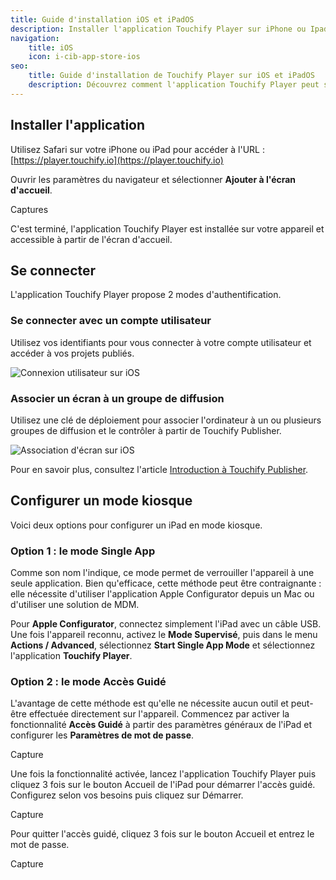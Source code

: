 ```yaml
---
title: Guide d'installation iOS et iPadOS
description: Installer l'application Touchify Player sur iPhone ou Ipad et sécuriser l'appareil en mode kiosque.
navigation:
    title: iOS
    icon: i-cib-app-store-ios
seo:
    title: Guide d'installation de Touchify Player sur iOS et iPadOS
    description: Découvrez comment l'application Touchify Player peut s'installer et s'exécuter en mode kiosque sur des iPhones et des iPads
---
```


## Installer l'application

Utilisez Safari sur votre iPhone ou iPad pour accéder à l'URL : [https://player.touchify.io](https://player.touchify.io)

Ouvrir les paramètres du navigateur et sélectionner **Ajouter à l'écran d'accueil**.

Captures         

C'est terminé, l'application Touchify Player est installée sur votre appareil et accessible à partir de l'écran d'accueil.

## Se connecter

L'application Touchify Player propose 2 modes d'authentification.

### Se connecter avec un compte utilisateur

Utilisez vos identifiants pour vous connecter à votre compte utilisateur et accéder à vos projets publiés.

![Connexion utilisateur sur iOS](/4-touchify-player/3-installation/9-ios/fr-player-ios-connexion.webp)

### Associer un écran à un groupe de diffusion

Utilisez une clé de déploiement pour associer l'ordinateur à un ou plusieurs groupes de diffusion et le contrôler à partir de Touchify Publisher.

![Association d'écran sur iOS](/4-touchify-player/3-installation/9-ios/fr-player-ios-association.webp)

Pour en savoir plus, consultez l'article [Introduction à Touchify Publisher](../../touchify-publisher/introduction).

## Configurer un mode kiosque

Voici deux options pour configurer un iPad en mode kiosque.

### Option 1 : le mode Single App

Comme son nom l'indique, ce mode permet de verrouiller l'appareil à une seule application.
Bien qu'efficace, cette méthode peut être contraignante : elle nécessite d'utiliser l'application Apple Configurator depuis un Mac ou d'utiliser une solution de MDM.

Pour **Apple Configurator**, connectez simplement l'iPad avec un câble USB. Une fois l'appareil reconnu, activez le **Mode Supervisé**, puis dans le menu **Actions / Advanced**, sélectionnez **Start Single App Mode** et sélectionnez l'application **Touchify Player**.

### Option 2 : le mode Accès Guidé

L'avantage de cette méthode est qu'elle ne nécessite aucun outil et peut-être effectuée directement sur l'appareil.
Commencez par activer la fonctionnalité **Accès Guidé** à partir des paramètres généraux de l'iPad et configurer les **Paramètres de mot de passe**.

Capture

Une fois la fonctionnalité activée, lancez l'application Touchify Player puis cliquez 3 fois sur le bouton Accueil de l'iPad pour démarrer l'accès guidé. Configurez selon vos besoins puis cliquez sur Démarrer.

Capture

Pour quitter l'accès guidé, cliquez 3 fois sur le bouton Accueil et entrez le mot de passe.

Capture